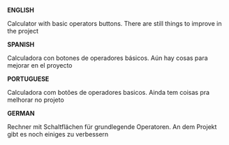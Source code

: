 <b>ENGLISH</b>

Calculator with basic operators buttons. There are still things to improve in the project

<b>SPANISH</b>

Calculadora con botones de operadores básicos. Aún hay cosas para mejorar en el proyecto

<b>PORTUGUESE</b>

Calculadora com botões de operadores basicos. Ainda tem coisas pra melhorar no projeto

<b>GERMAN</b>

Rechner mit Schaltflächen für grundlegende Operatoren. An dem Projekt gibt es noch einiges zu verbessern
